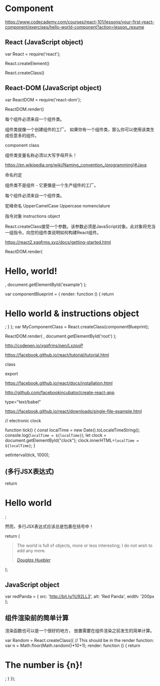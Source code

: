 # Component  



https://www.codecademy.com/courses/react-101/lessons/your-first-react-component/exercises/hello-world-component?action=lesson_resume




## React (JavaScript object)

var React = require('react');


React.createElement()

React.createClass()

## React-DOM (JavaScript object)

var ReactDOM = require('react-dom');

ReactDOM.render()


每个组件必须来自一个组件类。

组件类就像一个创建组件的工厂。
如果你有一个组件类，那么你可以使用该类生成任意多的组件。

component class 


组件类变量名称必须以大写字母开头！


https://en.wikipedia.org/wiki/Naming_convention_(programming)#Java

命名约定


组件类不是组件 - 它更像是一个生产组件的工厂。

每个组件必须来自一个组件类。


驼峰命名
UpperCamelCase
Uppercase nomenclature



指令对象 instructions object

React.createClass接受一个参数。该参数必须是JavaScript对象。此对象将充当一组指令，向您的组件类说明如何构建React组件。


https://react2.xgqfrms.xyz/docs/getting-started.html

ReactDOM.render(
    <h1>Hello, world!</h1>,
    document.getElementById('example')
);

var componentBlueprint = {
    render: function () {
        return <h1>Hello world & instructions object </h1>;
    }
};
var MyComponentClass = React.createClass(componentBlueprint);

ReactDOM.render(
    <MyComponentClass />,
    document.getElementById('root')
);





http://codepen.io/xgqfrms/pen/LxzpoP


https://facebook.github.io/react/tutorial/tutorial.html


class


export

https://facebook.github.io/react/docs/installation.html


http://github.com/facebookincubator/create-react-app



<script src="https://unpkg.com/react@15/dist/react.min.js"></script>
<script src="https://unpkg.com/react-dom@15/dist/react-dom.min.js"></script>

<script src="https://unpkg.com/babel-standalone@6.15.0/babel.min.js"></script>

type="text/babel"

https://facebook.github.io/react/downloads/single-file-example.html




// electronic clock


function tick() {
    const localTime = new Date().toLocaleTimeString();
    console.log(`localTime = ${localTime}`);
    let clock = document.getElementById("clock");
    clock.innerHTML=`localTime = ${localTime}`;
}


setInterval(tick, 1000);


## (多行JSX表达式)  



return <h1>Hello world</h1>;

然而，多行JSX表达式应该总是包裹在括号中！


return (
    <blockquote>
        <p>
          The world is full of objects, more or less interesting; I do not wish to add any more.
        </p>
        <cite>
            <a target="_blank" href="http://bit.ly/1WGzM4G">
                Douglas Huebler
            </a>
        </cite>
    </blockquote>
);

## JavaScript object

var redPanda = {
    src: 'http://bit.ly/1U92LL3',
    alt: 'Red Panda',
    width:  '200px
};

## 组件渲染前的简单计算

渲染函数也可以是一个很好的地方，
放置需要在组件渲染之前发生的简单计算。

var Random = React.createClass({
    // This should be in the render function:
    var n = Math.floor(Math.random()*10+1);
    render: function () {
        return <h1>The number is {n}!</h1>;
    }
});














